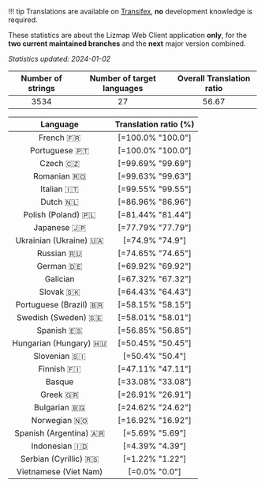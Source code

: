 <!--
DO NOT EDIT THIS FILE DIRECTLY.
It is generated automatically by transifex_stats.py in the scripts folder.
-->

!!! tip
    Translations are available on [Transifex](https://www.transifex.com/3liz-1/lizmap-locales/), **no** development
    knowledge is required.

These statistics are about the Lizmap Web Client application **only**, for the **two current
maintained branches** and the **next** major version combined.

*Statistics updated: 2024-01-02*

| Number of strings | Number of target languages | Overall Translation ratio |
|:-:|:-:|:-:|
3534|27|56.67

| Language | Translation ratio (%) |
|:-:|:-:|
French 🇫🇷 |[=100.0% "100.0"]|
Portuguese 🇵🇹 |[=100.0% "100.0"]|
Czech 🇨🇿 |[=99.69% "99.69"]|
Romanian 🇷🇴 |[=99.63% "99.63"]|
Italian 🇮🇹 |[=99.55% "99.55"]|
Dutch 🇳🇱 |[=86.96% "86.96"]|
Polish (Poland) 🇵🇱 |[=81.44% "81.44"]|
Japanese 🇯🇵 |[=77.79% "77.79"]|
Ukrainian (Ukraine) 🇺🇦 |[=74.9% "74.9"]|
Russian 🇷🇺 |[=74.65% "74.65"]|
German 🇩🇪 |[=69.92% "69.92"]|
Galician  |[=67.32% "67.32"]|
Slovak 🇸🇰 |[=64.43% "64.43"]|
Portuguese (Brazil) 🇧🇷 |[=58.15% "58.15"]|
Swedish (Sweden) 🇸🇪 |[=58.01% "58.01"]|
Spanish 🇪🇸 |[=56.85% "56.85"]|
Hungarian (Hungary) 🇭🇺 |[=50.45% "50.45"]|
Slovenian 🇸🇮 |[=50.4% "50.4"]|
Finnish 🇫🇮 |[=47.11% "47.11"]|
Basque  |[=33.08% "33.08"]|
Greek 🇬🇷 |[=26.91% "26.91"]|
Bulgarian 🇧🇬 |[=24.62% "24.62"]|
Norwegian 🇳🇴 |[=16.92% "16.92"]|
Spanish (Argentina) 🇦🇷 |[=5.69% "5.69"]|
Indonesian 🇮🇩 |[=4.39% "4.39"]|
Serbian (Cyrillic) 🇷🇸 |[=1.22% "1.22"]|
Vietnamese (Viet Nam)  |[=0.0% "0.0"]|

